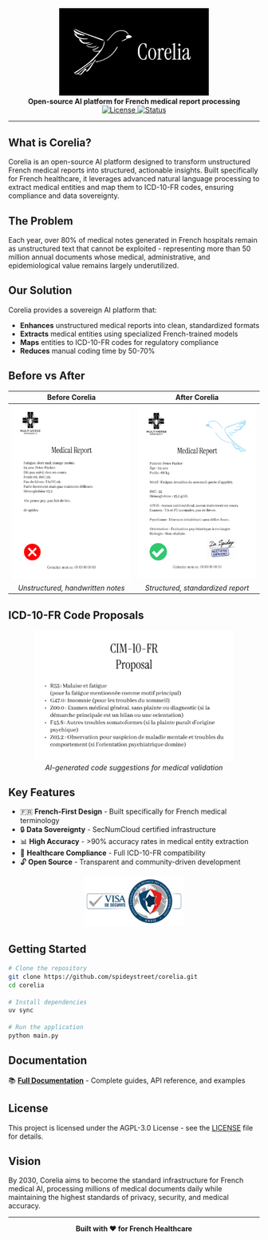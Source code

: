 <div align="center">
  <img src="docs/assets/logos/logo-and-name.png" alt="Corelia Logo" width="300">
</div>

<div align="center">
  <strong>Open-source AI platform for French medical report processing</strong>
</div>

<div align="center">
  <a href="https://github.com/spideystreet/corelia/blob/main/LICENSE">
    <img src="https://img.shields.io/badge/license-AGPL--3.0-blue.svg" alt="License">
  </a>
  <a href="https://github.com/spideystreet/corelia">
    <img src="https://img.shields.io/badge/status-active-green.svg" alt="Status">
  </a>
</div>

---

## What is Corelia?

Corelia is an open-source AI platform designed to transform unstructured French medical reports into structured, actionable insights. Built specifically for French healthcare, it leverages advanced natural language processing to extract medical entities and map them to ICD-10-FR codes, ensuring compliance and data sovereignty.

## The Problem

Each year, over 80% of medical notes generated in French hospitals remain as unstructured text that cannot be exploited - representing more than 50 million annual documents whose medical, administrative, and epidemiological value remains largely underutilized.

## Our Solution

Corelia provides a sovereign AI platform that:

- **Enhances** unstructured medical reports into clean, standardized formats
- **Extracts** medical entities using specialized French-trained models  
- **Maps** entities to ICD-10-FR codes for regulatory compliance
- **Reduces** manual coding time by 50-70%

## Before vs After

<div align="center">

**Before Corelia** | **After Corelia**
:---:|:---:
<img src="docs/assets/reports/bad-report.png" alt="Unstructured medical report" width="400"> | <img src="docs/assets/reports/good-report.png" alt="Structured medical report" width="400">
*Unstructured, handwritten notes* | *Structured, standardized report*

</div>

## ICD-10-FR Code Proposals

<div align="center">
  <img src="docs/assets/cim-10-fr-proposal.png" alt="ICD-10-FR Code Proposals" width="400">
  <br><em>AI-generated code suggestions for medical validation</em>
</div>

## Key Features

- 🇫🇷 **French-First Design** - Built specifically for French medical terminology
- 🔒 **Data Sovereignty** - SecNumCloud certified infrastructure
- 📊 **High Accuracy** - >90% accuracy rates in medical entity extraction
- 🏥 **Healthcare Compliance** - Full ICD-10-FR compatibility
- 🔓 **Open Source** - Transparent and community-driven development


<div align="center">
  <img src="./docs/assets/logo-sec-num-cloud.png" alt="SecNumCloud Certified" width="200">
</div>


## Getting Started

```bash
# Clone the repository
git clone https://github.com/spideystreet/corelia.git
cd corelia

# Install dependencies
uv sync

# Run the application
python main.py
```

## Documentation

📚 **[Full Documentation](https://spideystreet.github.io/corelia)** - Complete guides, API reference, and examples

## License

This project is licensed under the AGPL-3.0 License - see the [LICENSE](LICENSE) file for details.

## Vision

By 2030, Corelia aims to become the standard infrastructure for French medical AI, processing millions of medical documents daily while maintaining the highest standards of privacy, security, and medical accuracy.

---

<div align="center">
  <strong>Built with ❤️ for French Healthcare</strong>
</div>
